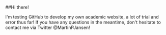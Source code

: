 ##Hi there!

I'm testing GitHub to develop my own academic website, a lot of trial and error thus far! If you have any questions in the meantime, don't hesitate to contact me via Twitter @MartinPJansen!
